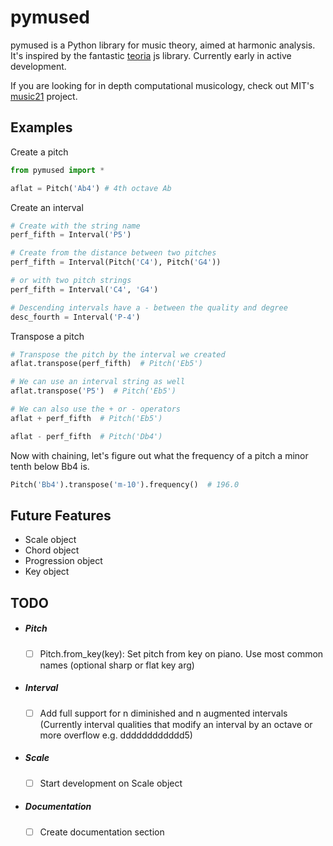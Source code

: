# **pymused**

pymused is a Python library for music theory, aimed at harmonic analysis. It's inspired by the fantastic [teoria](https://github.com/saebekassebil/teoria) js library.  Currently early in active development.

If you are looking for in depth computational musicology, check out MIT's [music21](https://github.com/cuthbertLab/music21) project.

## Examples

Create a pitch

```python
from pymused import *

aflat = Pitch('Ab4') # 4th octave Ab
```

Create an interval

```python
# Create with the string name
perf_fifth = Interval('P5')

# Create from the distance between two pitches
perf_fifth = Interval(Pitch('C4'), Pitch('G4'))

# or with two pitch strings
perf_fifth = Interval('C4', 'G4')

# Descending intervals have a - between the quality and degree
desc_fourth = Interval('P-4')
```

Transpose a pitch

```python
# Transpose the pitch by the interval we created
aflat.transpose(perf_fifth)  # Pitch('Eb5')

# We can use an interval string as well
aflat.transpose('P5')  # Pitch('Eb5')

# We can also use the + or - operators
aflat + perf_fifth  # Pitch('Eb5')

aflat - perf_fifth  # Pitch('Db4')
```

Now with chaining, let's figure out what the frequency of a pitch a minor tenth below Bb4 is.

```python
Pitch('Bb4').transpose('m-10').frequency()  # 196.0
```

## Future Features

- Scale object
- Chord object
- Progression object
- Key object

## TODO

- ##### Pitch
  - [ ] Pitch.from_key(key): Set pitch from key on piano. Use most common names (optional sharp or flat key arg)
  
- ##### Interval
  - [ ] Add full support for n diminished and n augmented intervals (Currently interval qualities that modify an interval by an octave or more overflow e.g. dddddddddddd5)

- ##### Scale
  - [ ] Start development on Scale object
  
- ##### Documentation
  - [ ] Create documentation section
